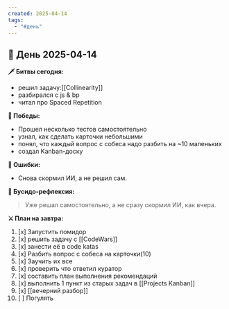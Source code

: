 ```yaml
---
created: 2025-04-14
tags:
  - "#день"
---
```


## 🏯 День 2025-04-14

**🗡️ Битвы сегодня:**
- решил задачу:[[Collinearity]]
- разбирался с js & bp
- читал про Spaced Repetition

**🎯 Победы:**
- Прошел несколько тестов самостоятельно
- узнал, как сделать карточки небольшими
- понял, что каждый вопрос с собеса надо разбить на ~10 маленьких
- создал Kanban-доску

**💢 Ошибки:**
- Снова скормил ИИ, а не решил сам.

**📿 Бусидо-рефлексия:**
> Уже решал самостоятельно, а не сразу скормил ИИ, как вчера.

**⚔️ План на завтра:**
1. [x] Запустить помидор
2. [x] решить задачу с [[CodeWars]]
3. [x] занести её в code katas
4. [x] Разбить вопрос с собеса на карточки(10)
5. [x] Заучить их все
6. [x] проверить что ответил куратор
7. [x] составить план выполнения рекомендаций
8. [x] выполнить 1 пункт из старых задач в [[Projects Kanban]]
9. [x] [[вечерний разбор]] 
10. [ ] Погулять